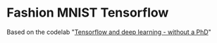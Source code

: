 
# Fashion MNIST Tensorflow



Based on the codelab "[Tensorflow and deep learning - without a PhD](https://codelabs.developers.google.com/codelabs/cloud-tensorflow-mnist)"
